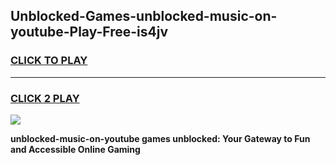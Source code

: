 
## Unblocked-Games-unblocked-music-on-youtube-Play-Free-is4jv
<h3>
<a href="https://premium76.site?title=unblocked-music-on-youtube&ref=12A">CLICK TO PLAY</a></h3>
<hr>

<h3>
<a href="https://premium76.site?title=unblocked-music-on-youtube&ref=12A">CLICK 2 PLAY</a>
  
</h3>

<a href="https://premium76.site?title=unblocked-music-on-youtube&ref=12A"><img src="https://clearcache.store/games.png"></a>


**unblocked-music-on-youtube games unblocked: Your Gateway to Fun and Accessible Online Gaming**
